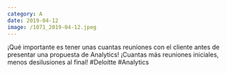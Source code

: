 ```yaml
--- 
category: A 
date: 2019-04-12 
image: /1071_2019-04-12.jpeg 
--- 
```


¡Qué importante es tener unas cuantas reuniones con el cliente antes de presentar una propuesta de Analytics! ¡Cuantas más reuniones iniciales, menos desilusiones al final! #Deloitte #Analytics